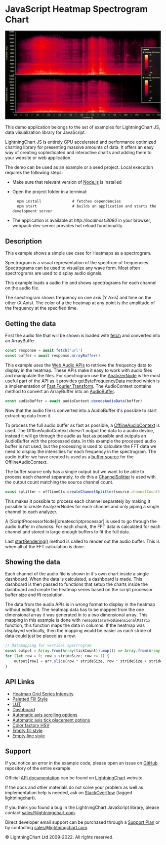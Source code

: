 # JavaScript Heatmap Spectrogram Chart

![JavaScript Heatmap Spectrogram Chart](spectrogram-darkGold.png)

This demo application belongs to the set of examples for LightningChart JS, data visualization library for JavaScript.

LightningChart JS is entirely GPU accelerated and performance optimized charting library for presenting massive amounts of data. It offers an easy way of creating sophisticated and interactive charts and adding them to your website or web application.

The demo can be used as an example or a seed project. Local execution requires the following steps:

-   Make sure that relevant version of [Node.js](https://nodejs.org/en/download/) is installed
-   Open the project folder in a terminal:

          npm install              # fetches dependencies
          npm start                # builds an application and starts the development server

-   The application is available at _http://localhost:8080_ in your browser, webpack-dev-server provides hot reload functionality.


## Description

This example shows a simple use case for Heatmaps as a spectrogram.

Spectrogram is a visual representation of the spectrum of frequencies. Spectrograms can be used to visualize any wave form. Most often spectrograms are used to display audio signals.

This example loads a audio file and shows spectrograms for each channel on the audio file.

The spectrogram shows frequency on one axis (Y Axis) and time on the other (X Axis). The color of a the heatmap at any point is the amplitude of the frequency at the specified time.

## Getting the data

First the audio file that will be shown is loaded with [fetch][fetch] and converted into an ArrayBuffer.

```js
const response = await fetch('url')
const buffer = await response.arrayBuffer()
```

This example uses the [Web Audio APIs][web-audio-api] to retrieve the frequency data to display in the heatmap. These APIs make it easy to work with audio files and manipulate the files. For spectrogram use the [AnalyzerNode][analyzer-node] is the most useful part of the API as it provides [getByteFrequencyData][getbytefrequencydata] method which is a implementation of [Fast Fourier Transform][fft].
The AudioContext contains method to convert an ArrayBuffer into an [AudioBuffer][audiobuffer].

```js
const audioBuffer = await audioContext.decodeAudioData(buffer)
```

Now that the audio file is converted into a AudioBuffer it's possible to start extracting data from it.

To process the full audio buffer as fast as possible, a [OfflineAudioContext][offlineaudiocontext] is used. The OfflineAudioContext doesn't output the data to a audio device, instead it will go through the audio as fast as possible and outputs an AudioBuffer with the processed data. In this example the processed audio buffer is not used, but the processing is used to calculate the FFT data we need to display the intensities for each frequency in the spectrogram. The audio buffer we have created is used as a [buffer source][createbuffersource] for the OfflineAudioContext.

The buffer source only has a single output but we want to be able to process each channel separately, to do this a [ChannelSplitter][createchannelsplitter] is used with the output count matching the source channel count.

```js
const splitter = offlineCtx.createChannelSplitter(source.channelCount)
```

This makes it possible to process each channel separately by making it possible to create AnalyzerNodes for each channel and only piping a single channel to each analyzer.

A [ScriptProcessorNode][createscriptprocessor] is used to go through the audio buffer in chuncks. For each chunk, the FFT data is calculated for each channel and stored in large enough buffers to fit the full data.

Last [startRendering()][start-rendering] method is called to render out the audio buffer. This is when all of the FFT calculation is done.

## Showing the data

Each channel of the audio file is shown in it's own chart inside a single dashboard. When the data is calculated, a dashboard is made. This dashboard is then passed to functions that setup the charts inside the dashboard and create the heatmap series based on the script processor buffer size and fft resolution.

The data from the audio APIs is in wrong format to display in the heatmap without editing it. The heatmap data has to be mapped from the one dimensional array it was generated in to a two dimensional array. This mapping in this example is done with `remapDataToTwoDimensionalMatrix` function, this function maps the data in columns. If the heatmap was displayed vertically, then the mapping would be easier as each stride of data could just be placed as a row.

```js
// Datamapping for vertical spectrogram
const output = Array.from(Array(tickCount)).map(() => Array.from(Array(strideSize)))
for (let row = 0; row < strideSize; row += 1) {
    output[row] = arr.slice(row * strideSize, row * strideSize + strideSize)
}
```

[web-audio-api]: https://developer.mozilla.org/en-US/docs/Web/API/Web_Audio_API
[analyzer-node]: https://developer.mozilla.org/en-US/docs/Web/API/AnalyserNode
[getbytefrequencydata]: https://developer.mozilla.org/en-US/docs/Web/API/AnalyserNode/getByteFrequencyData
[fft]: https://en.wikipedia.org/wiki/Fast_Fourier_transform
[fetch]: https://developer.mozilla.org/en-US/docs/Web/API/WindowOrWorkerGlobalScope/fetch
[audiobuffer]: https://developer.mozilla.org/en-US/docs/Web/API/AudioBuffer
[offlineaudiocontext]: https://developer.mozilla.org/en-US/docs/Web/API/OfflineAudioContext
[createbuffersource]: https://developer.mozilla.org/en-US/docs/Web/API/BaseAudioContext/createBufferSource
[createchannelsplitter]: https://developer.mozilla.org/en-US/docs/Web/API/BaseAudioContext/createChannelSplitter
[createsciptprocessor]: https://developer.mozilla.org/en-US/docs/Web/API/BaseAudioContext/createScriptProcessor
[start-rendering]: https://developer.mozilla.org/en-US/docs/Web/API/OfflineAudioContext/startRendering


## API Links

* [Heatmap Grid Series Intensity]
* [Paletted Fill Style]
* [LUT]
* [Dashboard]
* [Automatic axis scrolling options]
* [Automatic axis tick placement options]
* [Color factory HSV]
* [Empty fill style]
* [Empty line style]


## Support

If you notice an error in the example code, please open an issue on [GitHub][0] repository of the entire example.

Official [API documentation][1] can be found on [LightningChart][2] website.

If the docs and other materials do not solve your problem as well as implementation help is needed, ask on [StackOverflow][3] (tagged lightningchart).

If you think you found a bug in the LightningChart JavaScript library, please contact sales@lightningchart.com.

Direct developer email support can be purchased through a [Support Plan][4] or by contacting sales@lightningchart.com.

[0]: https://github.com/Arction/
[1]: https://lightningchart.com/lightningchart-js-api-documentation/
[2]: https://lightningchart.com
[3]: https://stackoverflow.com/questions/tagged/lightningchart
[4]: https://lightningchart.com/support-services/

© LightningChart Ltd 2009-2022. All rights reserved.


[Heatmap Grid Series Intensity]: https://lightningchart.com/js-charts/api-documentation/v6.1.0/classes/HeatmapGridSeriesIntensityValues.html
[Paletted Fill Style]: https://lightningchart.com/js-charts/api-documentation/v6.1.0/classes/PalettedFill.html
[LUT]: https://lightningchart.com/js-charts/api-documentation/v6.1.0/classes/LUT.html
[Dashboard]: https://lightningchart.com/js-charts/api-documentation/v6.1.0/classes/Dashboard.html
[Automatic axis scrolling options]: https://lightningchart.com/js-charts/api-documentation/v6.1.0/variables/AxisScrollStrategies.html
[Automatic axis tick placement options]: https://lightningchart.com/js-charts/api-documentation/v6.1.0/variables/AxisTickStrategies.html
[Color factory HSV]: https://lightningchart.com/js-charts/api-documentation/v6.1.0/functions/ColorHSV.html
[Empty fill style]: https://lightningchart.com/js-charts/api-documentation/v6.1.0/variables/emptyFill-1.html
[Empty line style]: https://lightningchart.com/js-charts/api-documentation/v6.1.0/variables/emptyLine.html

